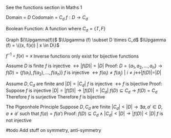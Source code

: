 See the functions section in Maths 1

Domain = $D$
Codomain = $C_d$
$f : D \to C_d$

Boolean Function:
	A function where $C_d = \{T, F\}$

Graph $(\Upgamma(f))$
	$\Upgamma (f) \subset D \times C_d$
	$\Upgamma (f) = \{(x, f(x)) | x \in D\}$

$f^{-1} \circ f(x) = x$
Inverse functions only exist for bijective functions

Assume $D$ is finite
$f$ is injective $\leftrightarrow |f(D)| = |D|$
Proof:
	$D = \{a_1, a_2, \dots, a_n\} \to f(D) = \{f(a_1), f(a_2), \dots, f(a_n)\}$
	$f$ is injective $\leftrightarrow f(a_i) \neq f(a_j)\ |\ i \neq j \leftrightarrow |f(D)| = |D|$

Assume $D, C_d$ are finite and $|D| = |C_d|$
$f$ is injective $\leftrightarrow f$ is bijective
Proof:
	Suppose $f$ is injective
	$|D| = |f(D)| \to |f(D)| = |C_d|$
	$f(D) \subseteq C_d \to f(D) = C_d$
	Therefore $f$ is surjective
	Therefore $f$ is bijective

The Pigeonhole Principle
	Suppose $D, C_d$ are finite
	$|C_d| < |D| \to \exists a, a' \in D, a \neq a'$ such that $f(a) = f(a')$
	Proof:
		$f(D) \subseteq C_d \land |C_d| < |D| \to |f(D)| < |D|$
		$f$ is not injective

#todo 
Add stuff on symmetry, anti-symmetry 